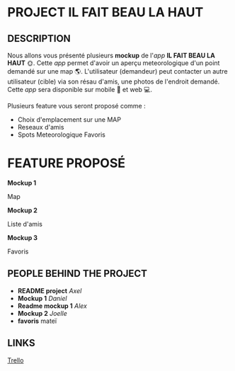 # PROJECT IL FAIT BEAU LA HAUT

## DESCRIPTION

Nous allons vous présenté plusieurs **mockup** de l'*app* **IL FAIT BEAU LA HAUT** :sun_with_face:.
Cette *app* permet d'avoir un aperçu meteorologique d'un point demandé sur une map :earth_americas:.
L'utilisateur (demandeur) peut contacter un autre utilisateur (cible) via son résau d'amis, une photos de l'endroit demandé.
Cette *app* sera disponible sur mobile :iphone: et web :computer:.

Plusieurs feature vous seront proposé comme :

- Choix d'emplacement sur une MAP
- Reseaux d'amis
- Spots Meteorologique Favoris
  

# FEATURE PROPOSÉ

**Mockup 1**

Map

**Mockup 2**

Liste d'amis

**Mockup 3**

Favoris

## PEOPLE BEHIND THE PROJECT

- **README project** *Axel*
- **Mockup 1** *Daniel*
- **Readme mockup 1** *Alex*
- **Mockup 2** *Joelle*
- **favoris** mateï

## LINKS

  [Trello](https://trello.com/b/dYm9CdRP/app-mockup)


